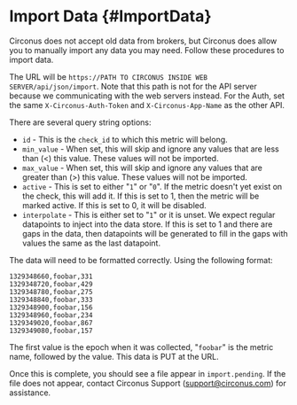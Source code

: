 # Import Data {#ImportData}
Circonus does not accept old data from brokers, but Circonus does allow you to manually import any data you may need. Follow these procedures to import data.

The URL will be `https://PATH TO CIRCONUS INSIDE WEB SERVER/api/json/import`.  Note that this path is not for the API server because we communicating with the web servers instead.  For the Auth, set the same `X-Circonus-Auth-Token` and `X-Circonus-App-Name` as the other API.

There are several query string options:
 * `id` - This is the `check_id` to which this metric will belong.
 * `min_value` - When set, this will skip and ignore any values that are less than (<) this value. These values will not be imported.
 * `max_value` - When set, this will skip and ignore any values that are greater than (>) this value. These values will not be imported.
 * `active` - This is set to either "`1`" or "`0`". If the metric doesn't yet exist on the check, this will add it. If this is set to 1, then the metric will be marked active. If this is set to 0, it will be disabled.
 * `interpolate` - This is either set to "`1`" or it is unset. We expect regular datapoints to inject into the data store. If this is set to 1 and there are gaps in the data, then datapoints will be generated to fill in the gaps with values the same as the last datapoint.

The data will need to be formatted correctly. Using the following format:
```
1329348660,foobar,331
1329348720,foobar,429
1329348780,foobar,275
1329348840,foobar,333
1329348900,foobar,156
1329348960,foobar,234
1329349020,foobar,867
1329349080,foobar,157
```
The first value is the epoch when it was collected, "`foobar`" is the metric name, followed by the value.  This data is PUT at the URL.

Once this is complete, you should see a file appear in `import.pending`. If the file does not appear, contact Circonus Support (support@circonus.com) for assistance.
